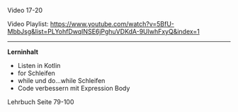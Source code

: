 Video 17-20

Video Playlist: https://www.youtube.com/watch?v=5BfU-MbbJsg&list=PLYohfDwqINSE6jPghuVDKdA-9UlwhFxyQ&index=1

---

**Lerninhalt**

- Listen in Kotlin
- for Schleifen
- while und do...while Schleifen
- Code verbessern mit Expression Body

Lehrbuch Seite 79-100